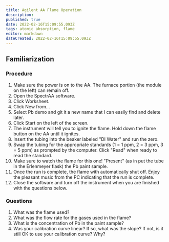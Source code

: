 ```yaml
---
title: Agilent AA Flame Operation
description: 
published: true
date: 2022-02-16T15:09:55.093Z
tags: atomic absorption, flame
editor: markdown
dateCreated: 2022-02-16T15:09:55.093Z
---
```


## Familiarization

### Procedure

 1. Make sure the power is on to the AA. The furnace portion (the module on the left) can remain off.
 2. Open the SpectrAA software.
 3. Click Worksheet.
 4. Click New from...
 5. Select Pb demo and git it a new name that I can easily find and delete later.
 6. Click Start on the left of the screen.
 7. The instrument will tell you to ignite the flame. Hold down the flame button on the AA until it ignites.
 8. Insert the tubing into the beaker labeled "DI Water" and run the zero.
 9. Swap the tubing for the appropriate standards (1 = 1 ppm, 2 = 3 ppm, 3 = 5 ppm) as prompted by the computer. Click "Read" when ready to read the standard.
10. Make sure to watch the flame for this one! "Present" (as in put the tube in the Erlenmeyer flask) the Pb paint sample.
11. Once the run is complete, the flame with automatically shut off. Enjoy the pleasant music from the PC indicating that the run is complete.
12. Close the software and turn off the instrument when you are finished with the questions below.

### Questions

 1. What was the flame used?
 2. What was the flow rate for the gases used in the flame?
 3. What is the concentration of Pb in the paint sample?
 4. Was your calibration curve linear? If so, what was the slope? If not, is it still OK to use your calibration curve? Why?